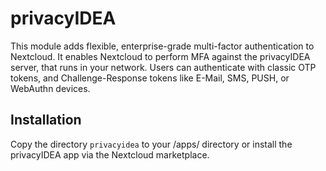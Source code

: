 # privacyIDEA

This module adds flexible, enterprise-grade multi-factor authentication to Nextcloud.
It enables Nextcloud to perform MFA against the privacyIDEA server, that runs in your network.
Users can authenticate with classic OTP tokens, and Challenge-Response tokens like E-Mail, SMS, PUSH, or WebAuthn devices.

## Installation

Copy the directory ``privacyidea`` to your <nextcloud>/apps/ directory or install the privacyIDEA app via the Nextcloud marketplace.
